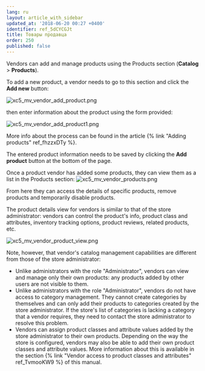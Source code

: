 ```yaml
---
lang: ru
layout: article_with_sidebar
updated_at: '2018-06-20 00:27 +0400'
identifier: ref_5dCYCGJt
title: Товары продавца
order: 250
published: false
---
```

Vendors can add and manage products using the Products section (**Catalog** > **Products**).

To add a new product, a vendor needs to go to this section and click the **Add new** button:

![xc5_mv_vendor_add_product.png]({{site.baseurl}}/attachments/ref_r4mcwiho/xc5_mv_vendor_add_product.png)

then enter information about the product using the form provided:

![xc5_mv_vendor_add_product1.png]({{site.baseurl}}/attachments/ref_r4mcwiho/xc5_mv_vendor_add_product1.png)

More info about the process can be found in the article {% link "Adding products" ref_fhzzxDTy %}. 

The entered product information needs to be saved by clicking the **Add product** button at the bottom of the page.



Once a product vendor has added some products, they can view them as a list in the Products section:
![xc5_mv_vendor_products.png]({{site.baseurl}}/attachments/ref_r4mcwiho/xc5_mv_vendor_products.png)

From here they can access the details of specific products, remove products and temporarily disable products. 

The product details view for vendors is similar to that of the store administrator: vendors can control the product's info, product class and attributes, inventory tracking options, product reviews, related products, etc.

![xc5_mv_vendor_product_view.png]({{site.baseurl}}/attachments/ref_r4mcwiho/xc5_mv_vendor_product_view.png)

Note, however, that vendor's catalog management capabilities are different from those of the store administrator:

*   Unlike administrators with the role "Administrator", vendors can view and manage only their own products: any products added by other users are not visible to them.
*   Unlike administrators with the role "Administrator", vendors do not have access to category management. They cannot create categories by themselves and can only add their products to categories created by the store administrator. If the store's list of categories is lacking a category that a vendor requires, they need to contact the store administrator to resolve this problem.
*   Vendors can assign product classes and attribute values added by the store administrator to their own products. Depending on the way the store is configured, vendors may also be able to add their own product classes and attribute values. More information about this is available in the section {% link "Vendor access to product classes and attributes" ref_TvmooKW9 %} of this manual.
